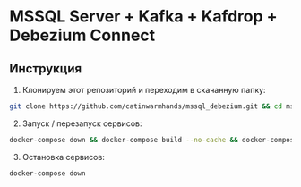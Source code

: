 # MSSQL Server + Kafka + Kafdrop + Debezium Connect

## Инструкция

1. Клонируем этот репозиторий и переходим в скачанную папку:

```bash
git clone https://github.com/catinwarmhands/mssql_debezium.git && cd mssql_debezium
```

2. Запуск / перезапуск сервисов:

```bash
docker-compose down && docker-compose build --no-cache && docker-compose up

```

3. Остановка сервисов:

```bash
docker-compose down
```

